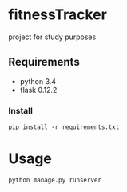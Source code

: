 # fitnessTracker
project for study purposes

## Requirements
- python 3.4
- flask 0.12.2

### Install
`pip install -r requirements.txt`

# Usage 
`python manage.py runserver`
